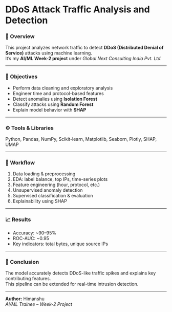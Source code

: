 # DDoS Attack Traffic Analysis and Detection

### 📘 Overview
This project analyzes network traffic to detect **DDoS (Distributed Denial of Service)** attacks using machine learning.  
It’s my **AI/ML Week-2 project** under *Global Next Consulting India Pvt. Ltd.*

---

### 🎯 Objectives
- Perform data cleaning and exploratory analysis  
- Engineer time and protocol-based features  
- Detect anomalies using **Isolation Forest**  
- Classify attacks using **Random Forest**  
- Explain model behavior with **SHAP**

---

### ⚙️ Tools & Libraries
Python, Pandas, NumPy, Scikit-learn, Matplotlib, Seaborn, Plotly, SHAP, UMAP

---

### 🧩 Workflow
1. Data loading & preprocessing  
2. EDA: label balance, top IPs, time-series plots  
3. Feature engineering (hour, protocol, etc.)  
4. Unsupervised anomaly detection  
5. Supervised classification & evaluation  
6. Explainability using SHAP  

---

### 📈 Results
- Accuracy: ~90–95%  
- ROC-AUC: ~0.95  
- Key indicators: total bytes, unique source IPs  

---

### 🧾 Conclusion
The model accurately detects DDoS-like traffic spikes and explains key contributing features.  
This pipeline can be extended for real-time intrusion detection.

---

**Author:** Himanshu  
*AI/ML Trainee – Week-2 Project*
